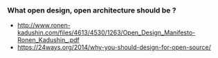 ### What open design, open architecture should be ?

* http://www.ronen-kadushin.com/files/4613/4530/1263/Open_Design_Manifesto-Ronen_Kadushin_.pdf
* https://24ways.org/2014/why-you-should-design-for-open-source/
